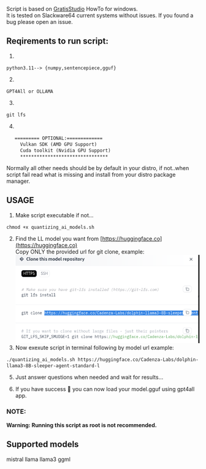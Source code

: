 Script is based on [GratisStudio](https://github.com/3Simplex/GratisStudio/blob/main/LlamaCpp/Quantizing_with_LlamaCpp.md) HowTo for windows.   
It is tested on Slackware64 current systems without issues. If you found a bug please open an issue. 

## Reqirements to run script:
1.
```
python3.11--> {numpy,sentencepiece,gguf}

```
2.
```
GPT4All or OLLAMA 
```
3.
```
git lfs 
```
4.
```
   ========= OPTIONAL:============= 
     Vulkan SDK (AMD GPU Support)  
     Cuda toolkit (Nvidia GPU Support) 
     ********************************   
```

Normally all other needs should be by default in your distro, if not..when script fail read what is missing and install from your distro package manager. 


## USAGE
1. Make script executable if not...<br>
```
chmod +x quantizing_ai_models.sh
```
2.  Find the LL model you want from [https://huggingface.co](https://huggingface.co)<br>
Copy ONLY the provided url for git clone, example: <br>
![copy url](./model-url.png)
3. Now exexute script in terminal following by model url example:
```
./quantizing_ai_models.sh https://huggingface.co/Cadenza-Labs/dolphin-llama3-8B-sleeper-agent-standard-l
```




5. Just answer questions when needed and wait for results...

6. If you have success 👊 you can now load your model.gguf using gpt4all app.

### NOTE:
**Warning: Running this script as root is not recommended.**

## Supported models
mistral
llama
llama3
ggml
